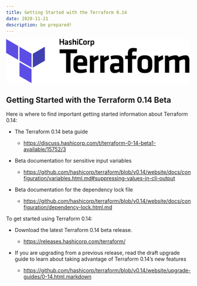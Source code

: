 ```yaml
---
title: Getting Started with the Terraform 0.14
date: 2020-11-21
description: be prepared!
---
```


![alt text](./logo-hashicorp-3f10732f.svg)

## Getting Started with the Terraform 0.14 Beta

Here is where to find important getting started information about Terraform 0.14:

- The Terraform 0.14 beta guide

  - https://discuss.hashicorp.com/t/terraform-0-14-beta1-available/15752/3

- Beta documentation for sensitive input variables

  - https://github.com/hashicorp/terraform/blob/v0.14/website/docs/configuration/variables.html.md#suppressing-values-in-cli-output

- Beta documentation for the dependency lock file
  - https://github.com/hashicorp/terraform/blob/v0.14/website/docs/configuration/dependency-lock.html.md

To get started using Terraform 0.14:

- Download the latest Terraform 0.14 beta release.

  - https://releases.hashicorp.com/terraform/

- If you are upgrading from a previous release, read the draft upgrade guide to learn about taking advantage of Terraform 0.14’s new features
  - https://github.com/hashicorp/terraform/blob/v0.14/website/upgrade-guides/0-14.html.markdown
